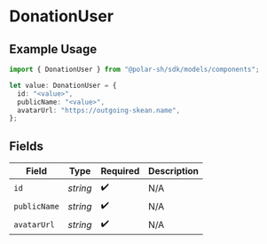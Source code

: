 # DonationUser

## Example Usage

```typescript
import { DonationUser } from "@polar-sh/sdk/models/components";

let value: DonationUser = {
  id: "<value>",
  publicName: "<value>",
  avatarUrl: "https://outgoing-skean.name",
};
```

## Fields

| Field              | Type               | Required           | Description        |
| ------------------ | ------------------ | ------------------ | ------------------ |
| `id`               | *string*           | :heavy_check_mark: | N/A                |
| `publicName`       | *string*           | :heavy_check_mark: | N/A                |
| `avatarUrl`        | *string*           | :heavy_check_mark: | N/A                |